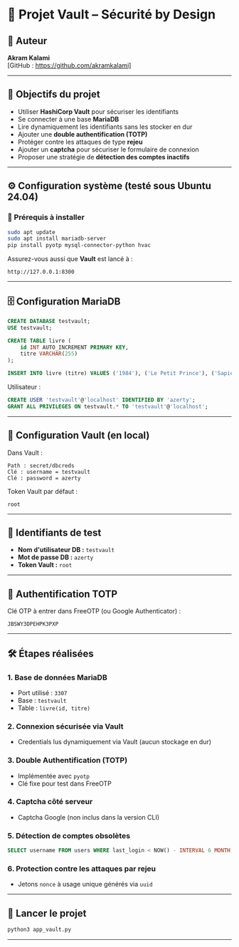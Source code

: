 # 🔐 Projet Vault – Sécurité by Design

## 👤 Auteur
**Akram Kalami**  
[GitHub : https://github.com/akramkalami]

---

## 🎯 Objectifs du projet

- Utiliser **HashiCorp Vault** pour sécuriser les identifiants
- Se connecter à une base **MariaDB**
- Lire dynamiquement les identifiants sans les stocker en dur
- Ajouter une **double authentification (TOTP)**
- Protéger contre les attaques de type **rejeu**
- Ajouter un **captcha** pour sécuriser le formulaire de connexion
- Proposer une stratégie de **détection des comptes inactifs**

---

## ⚙️ Configuration système (testé sous Ubuntu 24.04)

### 🧱 Prérequis à installer

```bash
sudo apt update
sudo apt install mariadb-server
pip install pyotp mysql-connector-python hvac
```

Assurez-vous aussi que **Vault** est lancé à :
```
http://127.0.0.1:8300
```

---

## 🗄️ Configuration MariaDB

```sql
CREATE DATABASE testvault;
USE testvault;

CREATE TABLE livre (
    id INT AUTO_INCREMENT PRIMARY KEY,
    titre VARCHAR(255)
);

INSERT INTO livre (titre) VALUES ('1984'), ('Le Petit Prince'), ('Sapiens');
```

Utilisateur :
```sql
CREATE USER 'testvault'@'localhost' IDENTIFIED BY 'azerty';
GRANT ALL PRIVILEGES ON testvault.* TO 'testvault'@'localhost';
```

---

## 🔑 Configuration Vault (en local)

Dans Vault :
```
Path : secret/dbcreds
Clé : username = testvault
Clé : password = azerty
```

Token Vault par défaut :
```
root
```

---

## 🧪 Identifiants de test

- **Nom d'utilisateur DB :** `testvault`
- **Mot de passe DB :** `azerty`
- **Token Vault :** `root`

---

## 🔐 Authentification TOTP

Clé OTP à entrer dans FreeOTP (ou Google Authenticator) :
```
JBSWY3DPEHPK3PXP
```

---

## 🛠️ Étapes réalisées

### 1. Base de données MariaDB
- Port utilisé : `3307`
- Base : `testvault`
- Table : `livre(id, titre)`

### 2. Connexion sécurisée via Vault
- Credentials lus dynamiquement via Vault (aucun stockage en dur)

### 3. Double Authentification (TOTP)
- Implémentée avec `pyotp`
- Clé fixe pour test dans FreeOTP

### 4. Captcha côté serveur
- Captcha Google (non inclus dans la version CLI)

### 5. Détection de comptes obsolètes
```sql
SELECT username FROM users WHERE last_login < NOW() - INTERVAL 6 MONTH;
```

### 6. Protection contre les attaques par rejeu
- Jetons `nonce` à usage unique générés via `uuid`

---

## 🚀 Lancer le projet

```bash
python3 app_vault.py
```

---

